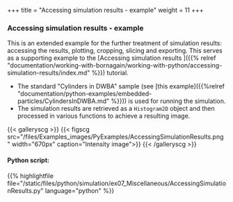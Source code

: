 +++
title = "Accessing simulation results - example"
weight = 11
+++

### Accessing simulation results - example

This is an extended example for the further treatment of simulation results: accessing the results, plotting, cropping, slicing and exporting. This serves as a supporting example to the [Accessing simulation results
]({{% relref "documentation/working-with-bornagain/working-with-python/accessing-simulation-results/index.md" %}}) tutorial.

* The standard "Cylinders in DWBA" sample (see [this example]({{%relref "documentation/python-examples/embedded-particles/CylindersInDWBA.md" %}})) is used for running the simulation.
* The simulation results are retrieved as a `Histogram2D` object and then processed in various functions to achieve a resulting image.


{{< galleryscg >}}
{{< figscg src="/files/Examples_images/PyExamples/AccessingSimulationResults.png" width="670px" caption="Intensity image">}}
{{< /galleryscg >}}

#### Python script:
{{% highlightfile file="/static/files/python/simulation/ex07_Miscellaneous/AccessingSimulationResults.py" language="python" %}}